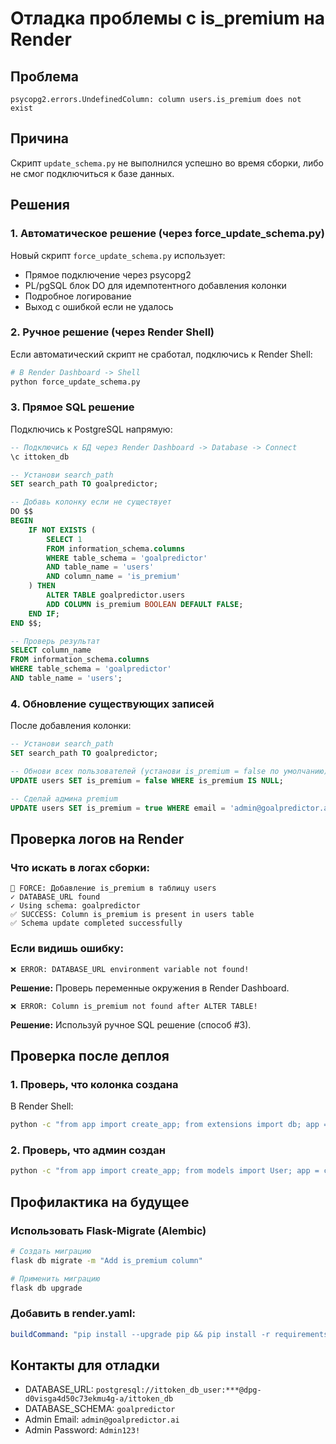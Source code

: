 # Отладка проблемы с is_premium на Render

## Проблема
```
psycopg2.errors.UndefinedColumn: column users.is_premium does not exist
```

## Причина
Скрипт `update_schema.py` не выполнился успешно во время сборки, либо не смог подключиться к базе данных.

## Решения

### 1. Автоматическое решение (через force_update_schema.py)
Новый скрипт `force_update_schema.py` использует:
- Прямое подключение через psycopg2
- PL/pgSQL блок DO для идемпотентного добавления колонки
- Подробное логирование
- Выход с ошибкой если не удалось

### 2. Ручное решение (через Render Shell)
Если автоматический скрипт не сработал, подключись к Render Shell:

```bash
# В Render Dashboard -> Shell
python force_update_schema.py
```

### 3. Прямое SQL решение
Подключись к PostgreSQL напрямую:

```sql
-- Подключись к БД через Render Dashboard -> Database -> Connect
\c ittoken_db

-- Установи search_path
SET search_path TO goalpredictor;

-- Добавь колонку если не существует
DO $$
BEGIN
    IF NOT EXISTS (
        SELECT 1 
        FROM information_schema.columns 
        WHERE table_schema = 'goalpredictor'
        AND table_name = 'users'
        AND column_name = 'is_premium'
    ) THEN
        ALTER TABLE goalpredictor.users 
        ADD COLUMN is_premium BOOLEAN DEFAULT FALSE;
    END IF;
END $$;

-- Проверь результат
SELECT column_name 
FROM information_schema.columns 
WHERE table_schema = 'goalpredictor' 
AND table_name = 'users';
```

### 4. Обновление существующих записей
После добавления колонки:

```sql
-- Установи search_path
SET search_path TO goalpredictor;

-- Обнови всех пользователей (установи is_premium = false по умолчанию)
UPDATE users SET is_premium = false WHERE is_premium IS NULL;

-- Сделай админа premium
UPDATE users SET is_premium = true WHERE email = 'admin@goalpredictor.ai';
```

## Проверка логов на Render

### Что искать в логах сборки:
```
🔧 FORCE: Добавление is_premium в таблицу users
✓ DATABASE_URL found
✓ Using schema: goalpredictor
✅ SUCCESS: Column is_premium is present in users table
✅ Schema update completed successfully
```

### Если видишь ошибку:
```
❌ ERROR: DATABASE_URL environment variable not found!
```
**Решение:** Проверь переменные окружения в Render Dashboard.

```
❌ ERROR: Column is_premium not found after ALTER TABLE!
```
**Решение:** Используй ручное SQL решение (способ #3).

## Проверка после деплоя

### 1. Проверь, что колонка создана
В Render Shell:
```bash
python -c "from app import create_app; from extensions import db; app = create_app(); app.app_context().push(); result = db.session.execute(db.text('SELECT column_name FROM information_schema.columns WHERE table_schema = \\'goalpredictor\\' AND table_name = \\'users\\' AND column_name = \\'is_premium\\'')); print('is_premium exists:', result.fetchone() is not None)"
```

### 2. Проверь, что админ создан
```bash
python -c "from app import create_app; from models import User; app = create_app(); app.app_context().push(); admin = User.query.filter_by(email='admin@goalpredictor.ai').first(); print('Admin exists:', admin is not None)"
```

## Профилактика на будущее

### Использовать Flask-Migrate (Alembic)
```bash
# Создать миграцию
flask db migrate -m "Add is_premium column"

# Применить миграцию
flask db upgrade
```

### Добавить в render.yaml:
```yaml
buildCommand: "pip install --upgrade pip && pip install -r requirements.txt && flask db upgrade && python create_default_admin.py"
```

## Контакты для отладки
- DATABASE_URL: `postgresql://ittoken_db_user:***@dpg-d0visga4d50c73ekmu4g-a/ittoken_db`
- DATABASE_SCHEMA: `goalpredictor`
- Admin Email: `admin@goalpredictor.ai`
- Admin Password: `Admin123!`
